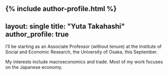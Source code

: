 {% include author-profile.html %}
---
layout: single
title: "Yuta Takahashi"
author_profile: true
---

I’ll be starting as an Associate Professor (without tenure) at the Institute of Social and Economic Research, the University of Osaka, this September.

My interests include macroeconomics and trade. Most of my work focuses on the Japanese economy.

